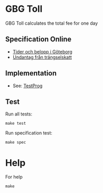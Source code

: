 # GBG Toll
GBG Toll calculates the total fee for one day

## Specification Online
* [Tider och belopp i Göteborg](https://goo.gl/dr1Sgy)
* [Undantag från trängselskatt](https://goo.gl/l5Mb0t)

## Implementation
* See: [TestProg](prog/prog_test.go)

## Test

Run all tests:
```
make test
```

Run specification test:
```
make spec
```

# Help
For help
```
make
```
